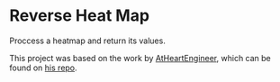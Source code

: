 # Reverse Heat Map

Proccess a heatmap and return its values.

This project was based on the work by [AtHeartEngineer](https://github.com/AtHeartEngineer), which can be found on [his repo](https://github.com/AtHeartEngineer/ReverseHeatMap).